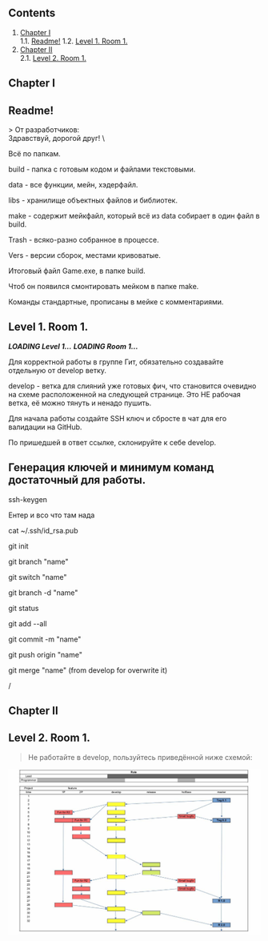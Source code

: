 ## Contents

1. [Chapter I](#chapter-i) \
    1.1. [Readme!](#readme)
    1.2. [Level 1. Room 1.](#level-1-room-1)
2. [Chapter II](#chapter-i) \
    2.1. [Level 2. Room 1.](#level-2-room-1)

## Chapter I

## Readme!

\>
От разработчиков: \
Здравствуй, дорогой друг! \


Всё по папкам.

build - папка с готовым кодом и файлами текстовыми.

data - все функции, мейн, хэдерфайл.

libs - хранилище объектных файлов и библиотек.

make - содержит мейкфайл, который всё из data собирает в один файл в build.

Trash - всяко-разно собранное в процессе.

Vers - версии сборок, местами кривоватые.

Итоговый файл Game.exe, в папке build.

Чтоб он появился смонтировать мейком в папке make.

Команды стандартные, прописаны в мейке с комментариями.


## Level 1. Room 1.

***LOADING Level 1…***
***LOADING Room 1…***

Для корректной работы в группе Гит, обязательно создавайте отдельную от develop ветку.

develop - ветка для слияний уже готовых фич, что становится очевидно на схеме расположенной на следующей странице.
Это НЕ рабочая ветка, её можно тянуть и ненадо пушить.

Для начала работы создайте SSH ключ и сбросте в чат для его валидации на GitHub.

По пришедшей в ответ ссылке, склонируйте к себе develop.

## Генерация ключей и минимум команд достаточный для работы.

ssh-keygen

Ентер и всо что там нада

cat ~/.ssh/id_rsa.pub

git init

git branch "name"

git switch "name"

git branch -d "name"

git status

git add --all

git commit -m "name"

git push origin "name"

git merge "name" (from develop for overwrite it)

/







## Chapter II

## Level 2. Room 1.

>Не работайте в develop, пользуйтесь приведённой ниже схемой: 
>

![WorkWithGit](libs/GitRolePole.jpg)


